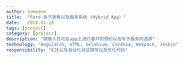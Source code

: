 ```yaml
---
author: someone
title:  "Ford 车⼦销售以及服务系统 (Hybrid App）"
date:   2018-01-18
tags: [project]
category: [project]
description: "销售⼈员可在app上进⾏客⼾的预约以及车⼦服务的选择"
technology: "AngularJS, HTML, Selenium, Cordova, Webpack, Jenkin"
responsibility: "E2E以及自动化测试撰写以及优化代码"
---
```

